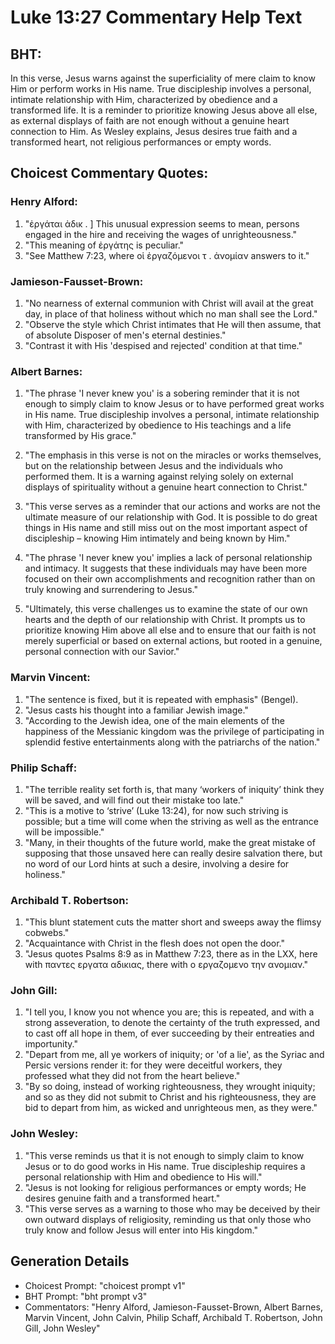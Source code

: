 # Luke 13:27 Commentary Help Text

## BHT:
In this verse, Jesus warns against the superficiality of mere claim to know Him or perform works in His name. True discipleship involves a personal, intimate relationship with Him, characterized by obedience and a transformed life. It is a reminder to prioritize knowing Jesus above all else, as external displays of faith are not enough without a genuine heart connection to Him. As Wesley explains, Jesus desires true faith and a transformed heart, not religious performances or empty words.

## Choicest Commentary Quotes:
### Henry Alford:
1. "ἐργάται ἀδικ . ] This unusual expression seems to mean, persons engaged in the hire and receiving the wages of unrighteousness."
2. "This meaning of ἐργάτης is peculiar."
3. "See Matthew 7:23, where οἱ ἐργαζόμενοι τ . ἀνομίαν answers to it."

### Jamieson-Fausset-Brown:
1. "No nearness of external communion with Christ will avail at the great day, in place of that holiness without which no man shall see the Lord."
2. "Observe the style which Christ intimates that He will then assume, that of absolute Disposer of men's eternal destinies."
3. "Contrast it with His 'despised and rejected' condition at that time."

### Albert Barnes:
1. "The phrase 'I never knew you' is a sobering reminder that it is not enough to simply claim to know Jesus or to have performed great works in His name. True discipleship involves a personal, intimate relationship with Him, characterized by obedience to His teachings and a life transformed by His grace."

2. "The emphasis in this verse is not on the miracles or works themselves, but on the relationship between Jesus and the individuals who performed them. It is a warning against relying solely on external displays of spirituality without a genuine heart connection to Christ."

3. "This verse serves as a reminder that our actions and works are not the ultimate measure of our relationship with God. It is possible to do great things in His name and still miss out on the most important aspect of discipleship – knowing Him intimately and being known by Him."

4. "The phrase 'I never knew you' implies a lack of personal relationship and intimacy. It suggests that these individuals may have been more focused on their own accomplishments and recognition rather than on truly knowing and surrendering to Jesus."

5. "Ultimately, this verse challenges us to examine the state of our own hearts and the depth of our relationship with Christ. It prompts us to prioritize knowing Him above all else and to ensure that our faith is not merely superficial or based on external actions, but rooted in a genuine, personal connection with our Savior."

### Marvin Vincent:
1. "The sentence is fixed, but it is repeated with emphasis" (Bengel).
2. "Jesus casts his thought into a familiar Jewish image."
3. "According to the Jewish idea, one of the main elements of the happiness of the Messianic kingdom was the privilege of participating in splendid festive entertainments along with the patriarchs of the nation."

### Philip Schaff:
1. "The terrible reality set forth is, that many ‘workers of iniquity’ think they will be saved, and will find out their mistake too late." 
2. "This is a motive to ‘strive’ (Luke 13:24), for now such striving is possible; but a time will come when the striving as well as the entrance will be impossible." 
3. "Many, in their thoughts of the future world, make the great mistake of supposing that those unsaved here can really desire salvation there, but no word of our Lord hints at such a desire, involving a desire for holiness."

### Archibald T. Robertson:
1. "This blunt statement cuts the matter short and sweeps away the flimsy cobwebs."
2. "Acquaintance with Christ in the flesh does not open the door."
3. "Jesus quotes Psalms 8:9 as in Matthew 7:23, there as in the LXX, here with παντες εργατα αδικιας, there with ο εργαζομενο την ανομιαν."

### John Gill:
1. "I tell you, I know you not whence you are; this is repeated, and with a strong asseveration, to denote the certainty of the truth expressed, and to cast off all hope in them, of ever succeeding by their entreaties and importunity."
2. "Depart from me, all ye workers of iniquity; or 'of a lie', as the Syriac and Persic versions render it: for they were deceitful workers, they professed what they did not from the heart believe."
3. "By so doing, instead of working righteousness, they wrought iniquity; and so as they did not submit to Christ and his righteousness, they are bid to depart from him, as wicked and unrighteous men, as they were."

### John Wesley:
1. "This verse reminds us that it is not enough to simply claim to know Jesus or to do good works in His name. True discipleship requires a personal relationship with Him and obedience to His will."
2. "Jesus is not looking for religious performances or empty words; He desires genuine faith and a transformed heart."
3. "This verse serves as a warning to those who may be deceived by their own outward displays of religiosity, reminding us that only those who truly know and follow Jesus will enter into His kingdom."


## Generation Details
- Choicest Prompt: "choicest prompt v1"
- BHT Prompt: "bht prompt v3"
- Commentators: "Henry Alford, Jamieson-Fausset-Brown, Albert Barnes, Marvin Vincent, John Calvin, Philip Schaff, Archibald T. Robertson, John Gill, John Wesley"
